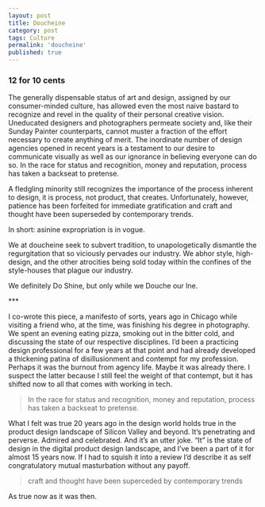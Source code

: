 ```yaml
---
layout: post
title: Doucheine
category: post
tags: Culture
permalink: 'doucheine'
published: true
---
```


<article>

<h3>12 for 10 cents</h3>

<p>The generally dispensable status of art and design, assigned by our consumer-minded culture, has allowed even the most naive bastard to recognize and revel in the quality of their personal creative vision. Uneducated designers and photographers permeate society and, like their Sunday Painter counterparts, cannot muster a fraction of the effort necessary to create anything of merit. The inordinate number of design agencies opened in recent years is a testament to our desire to communicate visually as well as our ignorance in believing everyone can do so. In the race for status and recognition, money and reputation, process has taken a backseat to pretense.</p>

<p>A fledgling minority still recognizes the importance of the process inherent to design‚ it is process, not product, that creates. Unfortunately, however, patience has been forfeited for immediate gratification and craft and thought have been superseded by contemporary trends.</p>

<p>In short: asinine expropriation is in vogue.</p>

<p>We at doucheine seek to subvert tradition‚ to unapologetically dismantle the regurgitation that so viciously pervades our industry. We abhor style, high-design‚ and the other atrocities being sold today within the confines of the style-houses that plague our industry.</p>

<p>We definitely Do Shine, but only while we Douche our Ine.</p>

<p class="flourish">&ast;&ast;&ast;</p>

<p>I co-wrote this piece, a manifesto of sorts, years ago in Chicago while visiting a friend who, at the time, was finishing his degree in photography. We spent an evening eating pizza, smoking out in the bitter cold, and discussing the state of our respective disciplines. I’d been a practicing design professional for a few years at that point and had already developed a thickening patina of disillusionment and contempt for my profession. Perhaps it was the burnout from agency life. Maybe it was already there. I suspect the latter because I still feel the weight of that contempt, but it has shifted now to all that comes with working in tech. 

<blockquote>
    <p>In the race for status and recognition, money and reputation, process has taken a backseat to pretense.</p>
</blockquote>


<p>What I felt was true 20 years ago in the design world holds true in the product design landscape of Silicon Valley and beyond. It’s penetrating and perverse. Admired and celebrated. And it’s an utter joke. “It” is the state of design in the digital product design landscape, and I’ve been a part of it for almost 15 years now. If I had to squish it into a review I’d describe it as self congratulatory mutual masturbation without any payoff.</p>

<blockquote>
    <p>craft and thought have been superceded by contemporary trends</p>
</blockquote>


As true now as it was then.</p>
</article>
